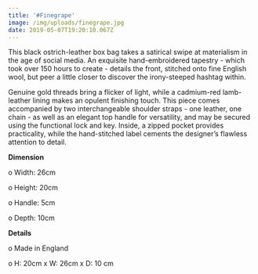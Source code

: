 ```yaml
---
title: '#Finegrape'
image: /img/uploads/finegrape.jpg
date: 2019-05-07T19:20:10.067Z
---
```

This black ostrich-leather box bag takes a satirical swipe at materialism in the age of social media. An exquisite hand-embroidered tapestry - which took over 150 hours to create - details the front, stitched onto fine English wool, but peer a little closer to discover the irony-steeped hashtag within.

Genuine gold threads bring a flicker of light, while a cadmium-red lamb-leather lining makes an opulent finishing touch. This piece comes accompanied by two interchangeable shoulder straps - one leather, one chain - as well as an elegant top handle for versatility, and may be secured using the functional lock and key. Inside, a zipped pocket provides practicality, while the hand-stitched label cements the designer’s flawless attention to detail.

**Dimension**

o Width: 26cm

o Height: 20cm

o Handle: 5cm

o Depth: 10cm

**Details**

o Made in England

o H: 20cm x W: 26cm x D: 10 cm
